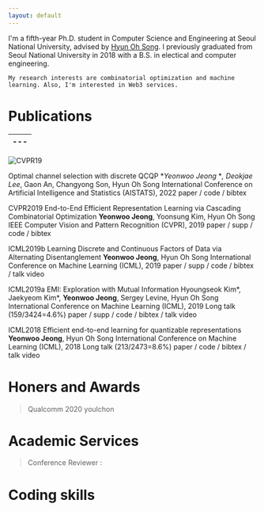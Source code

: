 ```yaml
---
layout: default
---
```


I'm a fifth-year Ph.D. student in Computer Science and Engineering at Seoul National University, advised by [Hyun Oh Song](https://mllab.snu.ac.kr/hyunoh).
I previously graduated from Seoul National University in 2018 with a B.S. in electical and computer engineering.

```
My research interests are combinatorial optimization and machine learning. Also, I'm interested in Web3 services.
```

# Publications
|---|
|---|

![CVPR19](https://github.com/maestrojeong/maestrojeong.github.io/blob/master/images/CVPR19_inv_crop.png")

Optimal channel selection with discrete QCQP
**Yeonwoo Jeong* **, Deokjae Lee*, Gaon An, Changyong Son, Hyun Oh Song
International Conference on Artificial Intelligence and Statistics (AISTATS), 2022
paper / code / bibtex


CVPR2019
End-to-End Efficient Representation Learning via Cascading Combinatorial Optimization
**Yeonwoo Jeong**, Yoonsung Kim, Hyun Oh Song
IEEE Computer Vision and Pattern Recognition (CVPR), 2019
paper / supp / code / bibtex

ICML2019b
Learning Discrete and Continuous Factors of Data via Alternating Disentanglement
**Yeonwoo Jeong**, Hyun Oh Song
International Conference on Machine Learning (ICML), 2019
paper / supp / code / bibtex / talk video

ICML2019a
EMI: Exploration with Mutual Information
Hyoungseok Kim*, Jaekyeom Kim*, **Yeonwoo Jeong**, Sergey Levine, Hyun Oh Song
International Conference on Machine Learning (ICML), 2019
Long talk (159/3424=4.6%)
paper / supp / code / bibtex / talk video

ICML2018
Efficient end-to-end learning for quantizable representations
**Yeonwoo Jeong**, Hyun Oh Song
International Conference on Machine Learning (ICML), 2018
Long talk (213/2473=8.6%)
paper / code / bibtex / talk video

# Honers and Awards

> Qualcomm 2020
> youlchon
>

# Academic Services

> Conference Reviewer : 

# Coding skills




